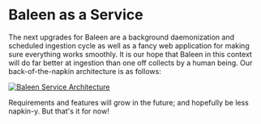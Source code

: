 # Baleen as a Service

The next upgrades for Baleen are a background daemonization and scheduled ingestion cycle as well as a fancy web application for making sure everything works smoothly. It is our hope that Baleen in this context will do far better at ingestion than one off collects by a human being. Our back-of-the-napkin architecture is as follows:

[![Baleen Service Architecture](/images/service_architecture.png)](/images/service_architecture.png)

Requirements and features will grow in the future; and hopefully be less napkin-y. But that's it for now!
